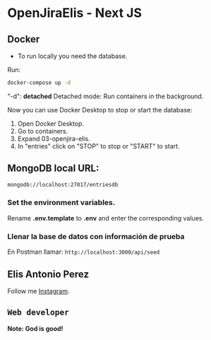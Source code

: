 # OpenJiraElis - Next JS

## Docker

- To run locally you need the database.

Run:

```bash
docker-compose up -d
```

"-d": __detached__ Detached mode: Run containers in the background.

Now you can use Docker Desktop to stop or start the database:

1. Open Docker Desktop.
2. Go to containers.
3. Expand 03-openjira-elis.
4. In "entries" click on "STOP" to stop or "START" to start.

## MongoDB local URL:

```bash
mongodb://localhost:27017/entriesdb
```

### Set the environment variables.
Rename __.env.template__ to __.env__ and enter the corresponding values.

### Llenar la base de datos con información de prueba

En Postman llamar: `http://localhost:3000/api/seed`

## Elis Antonio Perez

Follow me [Instagram](https://instagram.com/elisperezmusic).

## `Web developer`

**Note: God is good!**

